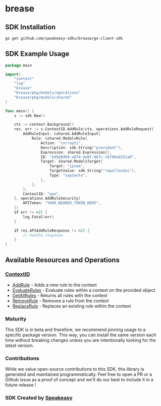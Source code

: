 # brease

<!-- Start SDK Installation -->
## SDK Installation

```bash
go get github.com/speakeasy-sdks/brease/go-client-sdk
```
<!-- End SDK Installation -->

## SDK Example Usage
<!-- Start SDK Example Usage -->
```go
package main

import(
	"context"
	"log"
	"brease"
	"brease/pkg/models/operations"
	"brease/pkg/models/shared"
)

func main() {
    s := sdk.New()

    ctx := context.Background()
    res, err := s.ContextID.AddRule(ctx, operations.AddRuleRequest{
        AddRuleInput: &shared.AddRuleInput{
            Rule: &shared.ModelsRule{
                Action: "corrupti",
                Description: sdk.String("provident"),
                Expression: shared.Expression{},
                ID: "bd9d8d69-a674-4e0f-867c-c8796ed151a0",
                Target: shared.ModelsTarget{
                    Target: "ipsam",
                    TargetValue: sdk.String("repellendus"),
                    Type: "sapiente",
                },
            },
        },
        ContextID: "quo",
    }, operations.AddRuleSecurity{
        APIToken: "YOUR_BEARER_TOKEN_HERE",
    })
    if err != nil {
        log.Fatal(err)
    }

    if res.APIAddRuleResponse != nil {
        // handle response
    }
}
```
<!-- End SDK Example Usage -->

<!-- Start SDK Available Operations -->
## Available Resources and Operations


### [ContextID](docs/contextid/README.md)

* [AddRule](docs/contextid/README.md#addrule) - Adds a new rule to the context
* [EvaluateRules](docs/contextid/README.md#evaluaterules) - Evaluate rules within a context on the provided object
* [GetAllRules](docs/contextid/README.md#getallrules) - Returns all rules with the context
* [RemoveRule](docs/contextid/README.md#removerule) - Removes a rule from the context
* [ReplaceRule](docs/contextid/README.md#replacerule) - Replaces an existing rule within the context
<!-- End SDK Available Operations -->

### Maturity

This SDK is in beta and therefore, we recommend pinning usage to a specific package version.
This way, you can install the same version each time without breaking changes unless you are intentionally
looking for the latest version.

### Contributions

While we value open-source contributions to this SDK, this library is generated and maintained programmatically.
Feel free to open a PR or a Github issue as a proof of concept and we'll do our best to include it in a future release !

### SDK Created by [Speakeasy](https://docs.speakeasyapi.dev/docs/using-speakeasy/client-sdks)
